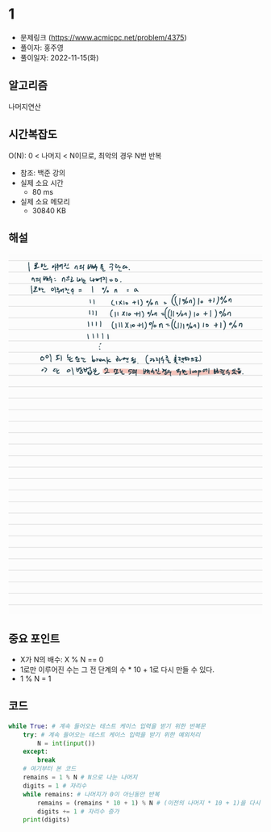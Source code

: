 # 1
- 문제링크 (https://www.acmicpc.net/problem/4375)
- 풀이자: 홍주영
- 풀이일자: 2022-11-15(화)

## 알고리즘
나머지연산

## 시간복잡도
O(N): 0 < 나머지 < N이므로, 최악의 경우 N번 반복
- 참조: 백준 강의
- 실제 소요 시간
    - 80 ms
- 실제 소요 메모리
    - 30840 KB

## 해설
![Images](./images/KakaoTalk_Photo_2022-11-15-21-20-34.jpeg)

## 중요 포인트
- X가 N의 배수: X % N == 0
- 1로만 이루어진 수는 그 전 단계의 수 * 10 + 1로 다시 만들 수 있다.
- 1 % N = 1

## 코드
``` python
while True: # 계속 들어오는 테스트 케이스 입력을 받기 위한 반복문
    try: # 계속 들어오는 테스트 케이스 입력을 받기 위한 예외처리
        N = int(input())
    except:
        break
    # 여기부터 본 코드
    remains = 1 % N # N으로 나눈 나머지
    digits = 1 # 자리수
    while remains: # 나머지가 0이 아닌동안 반복
        remains = (remains * 10 + 1) % N # (이전의 나머지 * 10 + 1)을 다시 N으로 나눈 나머지
        digits += 1 # 자리수 증가
    print(digits)
```